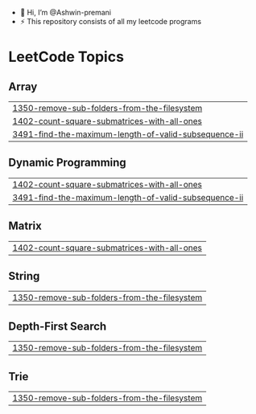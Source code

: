 - 👋 Hi, I’m @Ashwin-premani
- ⚡ This repository consists of all my leetcode programs


<!---LeetCode Topics Start-->
# LeetCode Topics
## Array
|  |
| ------- |
| [1350-remove-sub-folders-from-the-filesystem](https://github.com/Ashwin-premani/LeetCode/tree/master/1350-remove-sub-folders-from-the-filesystem) |
| [1402-count-square-submatrices-with-all-ones](https://github.com/Ashwin-premani/LeetCode/tree/master/1402-count-square-submatrices-with-all-ones) |
| [3491-find-the-maximum-length-of-valid-subsequence-ii](https://github.com/Ashwin-premani/LeetCode/tree/master/3491-find-the-maximum-length-of-valid-subsequence-ii) |
## Dynamic Programming
|  |
| ------- |
| [1402-count-square-submatrices-with-all-ones](https://github.com/Ashwin-premani/LeetCode/tree/master/1402-count-square-submatrices-with-all-ones) |
| [3491-find-the-maximum-length-of-valid-subsequence-ii](https://github.com/Ashwin-premani/LeetCode/tree/master/3491-find-the-maximum-length-of-valid-subsequence-ii) |
## Matrix
|  |
| ------- |
| [1402-count-square-submatrices-with-all-ones](https://github.com/Ashwin-premani/LeetCode/tree/master/1402-count-square-submatrices-with-all-ones) |
## String
|  |
| ------- |
| [1350-remove-sub-folders-from-the-filesystem](https://github.com/Ashwin-premani/LeetCode/tree/master/1350-remove-sub-folders-from-the-filesystem) |
## Depth-First Search
|  |
| ------- |
| [1350-remove-sub-folders-from-the-filesystem](https://github.com/Ashwin-premani/LeetCode/tree/master/1350-remove-sub-folders-from-the-filesystem) |
## Trie
|  |
| ------- |
| [1350-remove-sub-folders-from-the-filesystem](https://github.com/Ashwin-premani/LeetCode/tree/master/1350-remove-sub-folders-from-the-filesystem) |
<!---LeetCode Topics End-->
